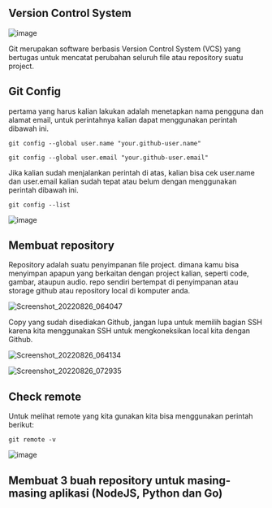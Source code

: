 ## Version Control System
![image](https://user-images.githubusercontent.com/78194305/186786125-88092836-03ca-45e1-9816-f4b7f2e71fc8.png)

Git merupakan software berbasis Version Control System (VCS) yang bertugas untuk mencatat perubahan seluruh file atau repository suatu project.

## Git Config

pertama yang harus kalian lakukan adalah menetapkan nama pengguna dan alamat email, untuk perintahnya kalian dapat menggunakan perintah dibawah ini.

```
git config --global user.name "your.github-user.name"
```
```
git config --global user.email "your.github-user.email"
```

Jika kalian sudah menjalankan perintah di atas, kalian bisa cek user.name dan user.email kalian sudah tepat atau belum dengan menggunakan perintah dibawah ini.

```
git config --list
```
![image](https://user-images.githubusercontent.com/78194305/186786870-18d7af58-d975-4ef8-806a-47aeb2011889.png)

## Membuat repository

Repository adalah suatu penyimpanan file project. dimana kamu bisa menyimpan apapun yang berkaitan dengan project kalian, seperti code, gambar, ataupun audio. repo sendiri bertempat di penyimpanan atau storage github atau repository local di komputer anda.

![Screenshot_20220826_064047](https://user-images.githubusercontent.com/78194305/186792306-f1216de9-9011-4be5-8344-82e55599e22a.png)

Copy yang sudah disediakan Github, jangan lupa untuk memilih bagian SSH karena kita menggunakan SSH untuk mengkoneksikan local kita dengan Github.

![Screenshot_20220826_064134](https://user-images.githubusercontent.com/78194305/186792345-fe45eb76-b355-4fb6-829f-22298b12e467.png)

![Screenshot_20220826_072935](https://user-images.githubusercontent.com/78194305/186792372-7f86e780-d251-4faa-bc55-d75983f715a7.png)

## Check remote
Untuk melihat remote yang kita gunakan kita bisa menggunakan perintah berikut:

```
git remote -v
```
![image](https://user-images.githubusercontent.com/78194305/186792503-7f9dab08-7133-480a-8f3d-0ab7706a28bb.png)

## Membuat 3 buah repository untuk masing-masing aplikasi (NodeJS, Python dan Go)



